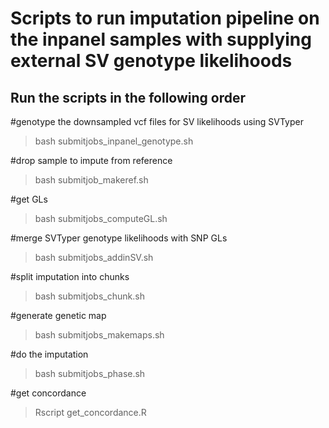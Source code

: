 # Scripts to run imputation pipeline on the inpanel samples with supplying external SV genotype likelihoods

## Run the scripts in the following order

#genotype the downsampled vcf files for SV likelihoods using SVTyper
>bash submitjobs_inpanel_genotype.sh

#drop sample to impute from reference
>bash submitjob_makeref.sh

#get GLs
>bash submitjobs_computeGL.sh

#merge SVTyper genotype likelihoods with SNP GLs
>bash submitjobs_addinSV.sh

#split imputation into chunks
>bash submitjobs_chunk.sh

#generate genetic map
>bash submitjobs_makemaps.sh

#do the imputation
>bash submitjobs_phase.sh

#get concordance
>Rscript get_concordance.R
